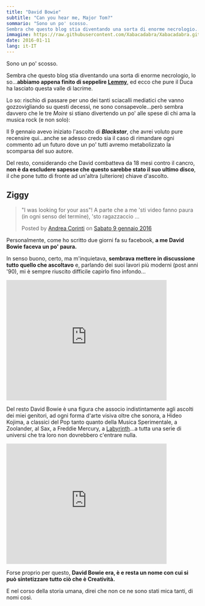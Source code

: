 ```yaml
---
title: "David Bowie"
subtitle: "Can you hear me, Major Tom?"
sommario: "Sono un po' scosso.
Sembra che questo blog stia diventando una sorta di enorme necrologio..."
immagine: https://raw.githubusercontent.com/Xabacadabra/Xabacadabra.github.io/master/images/davidbowie.jpg
date: 2016-01-11
lang: it-IT
---
```


Sono un po' scosso.

Sembra che questo blog stia diventando una sorta di enorme necrologio, lo so...**abbiamo appena finito di seppelire [Lemmy](/posts/ita/Lemmy/)**, ed ecco che pure il Duca ha lasciato questa valle di lacrime.

Lo so: rischio di passare per uno dei tanti sciacalli mediatici che vanno gozzovigliando su questi decessi, ne sono consapevole...però sembra davvero che le tre _Moire_ si stiano divertendo un po' alle spese di chi ama la musica rock (e non solo):

Il 9 gennaio avevo iniziato l'ascolto di _**Blackstar**_, che avrei voluto pure recensire qui...anche se adesso credo sia il caso di rimandare ogni commento ad un futuro dove un po' tutti avremo metabolizzato la scomparsa del suo autore.

Del resto, considerando che David combatteva da 18 mesi contro il cancro, **non è da escludere sapesse che questo sarebbe stato il suo ultimo disco**, il che pone tutto di fronte ad un'altra (ulteriore) chiave d'ascolto.

## Ziggy

<div id="fb-root"></div><script>(function(d, s, id) {  var js, fjs = d.getElementsByTagName(s)[0];  if (d.getElementById(id)) return;  js = d.createElement(s); js.id = id;  js.src = "//connect.facebook.net/it_IT/sdk.js#xfbml=1&version=v2.3";  fjs.parentNode.insertBefore(js, fjs);}(document, 'script', 'facebook-jssdk'));</script><div class="fb-post" data-href="https://www.facebook.com/galbadia/posts/1046782175386251" data-width="500"><div class="fb-xfbml-parse-ignore"><blockquote cite="https://www.facebook.com/galbadia/posts/1046782175386251"><p>&quot;I was looking for your ass&quot;! A parte che a me &#039;sti video fanno paura (in ogni senso del termine), &#039;sto ragazzaccio ...</p>Posted by <a href="https://www.facebook.com/galbadia">Andrea Corinti</a> on&nbsp;<a href="https://www.facebook.com/galbadia/posts/1046782175386251">Sabato 9 gennaio 2016</a></blockquote></div></div>

Personalmente, come ho scritto due giorni fa su facebook, **a me David Bowie faceva un po' paura.**

In senso buono, certo, ma m'inquietava, **sembrava mettere in discussione tutto quello che ascoltavo** e, parlando dei suoi lavori più moderni (post anni '90), mi è sempre riuscito difficile capirlo fino infondo...

<iframe width="420" height="315" src="https://www.youtube.com/embed/7zRMTyK_Boo" frameborder="0" allowfullscreen></iframe>

Del resto David Bowie è una figura che associo indistintamente agli ascolti dei miei genitori, ad ogni forma d'arte visiva oltre che sonora, a Hideo Kojima, a classici del Pop tanto quanto della Musica Sperimentale, a Zoolander, al Sax, a Freddie Mercury, a [Labyrinth](https://it.wikipedia.org/wiki/Labyrinth_-_Dove_tutto_%C3%A8_possibile)...a tutta una serie di universi che tra loro non dovrebbero c'entrare nulla.

<iframe width="420" height="315" src="https://www.youtube.com/embed/Tgcc5V9Hu3g" frameborder="0" allowfullscreen></iframe>

Forse proprio per questo, **David Bowie era, è e resta un nome con cui si può sintetizzare tutto ciò che è Creatività.**

E nel corso della storia umana, direi che non ce ne sono stati mica tanti, di nomi così.
